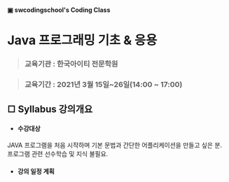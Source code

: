 #### ▣ swcodingschool's Coding Class

# Java 프로그래밍 기초 & 응용

> ### 교육기관 : 한국아이티 전문학원

> ### 교육기간 : 2021년 3월 15일~26일(14:00 ~ 17:00)



## □ Syllabus 강의개요

- #### 수강대상

JAVA 프로그램을 처음 시작하며 기본 문법과 간단한 어플리케이션을 만들고 싶은 분.  
프로그램 관련 선수학습 및 지식 불필요.  

- #### 강의 일정 계획
